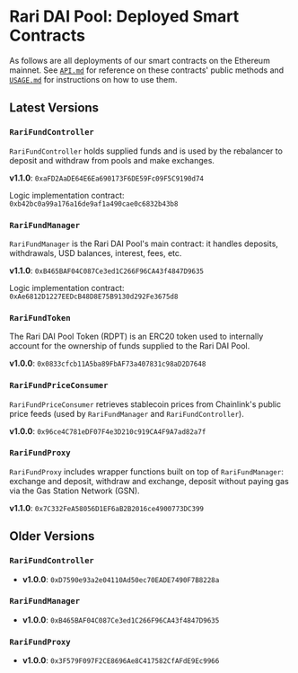 # Rari DAI Pool: Deployed Smart Contracts

As follows are all deployments of our smart contracts on the Ethereum mainnet. See [`API.md`](API.md) for reference on these contracts' public methods and [`USAGE.md`](USAGE.md) for instructions on how to use them.

## Latest Versions

### `RariFundController`

`RariFundController` holds supplied funds and is used by the rebalancer to deposit and withdraw from pools and make exchanges.

**v1.1.0**: `0xaFD2AaDE64E6Ea690173F6DE59Fc09F5C9190d74`

Logic implementation contract: `0xb42bc0a99a176a16de9af1a490cae0c6832b43b8`

### `RariFundManager`

`RariFundManager` is the Rari DAI Pool's main contract: it handles deposits, withdrawals, USD balances, interest, fees, etc.

**v1.1.0**: `0xB465BAF04C087Ce3ed1C266F96CA43f4847D9635`

Logic implementation contract: `0xAe6812D1227EEDcB48D8E75B9130d292Fe3675d8`

### `RariFundToken`

The Rari DAI Pool Token (RDPT) is an ERC20 token used to internally account for the ownership of funds supplied to the Rari DAI Pool.

**v1.0.0**: `0x0833cfcb11A5ba89FbAF73a407831c98aD2D7648`

### `RariFundPriceConsumer`

`RariFundPriceConsumer` retrieves stablecoin prices from Chainlink's public price feeds (used by `RariFundManager` and `RariFundController`).

**v1.0.0**: `0x96ce4C781eDF07F4e3D210c919CA4F9A7ad82a7f`

### `RariFundProxy`

`RariFundProxy` includes wrapper functions built on top of `RariFundManager`: exchange and deposit, withdraw and exchange, deposit without paying gas via the Gas Station Network (GSN).

**v1.1.0**: `0x7C332FeA58056D1EF6aB2B2016ce4900773DC399`

## Older Versions

### `RariFundController`

* **v1.0.0**: `0xD7590e93a2e04110Ad50ec70EADE7490F7B8228a`

### `RariFundManager`

* **v1.0.0**: `0xB465BAF04C087Ce3ed1C266F96CA43f4847D9635`

### `RariFundProxy`

* **v1.0.0**: `0x3F579F097F2CE8696Ae8C417582CfAFdE9Ec9966`

